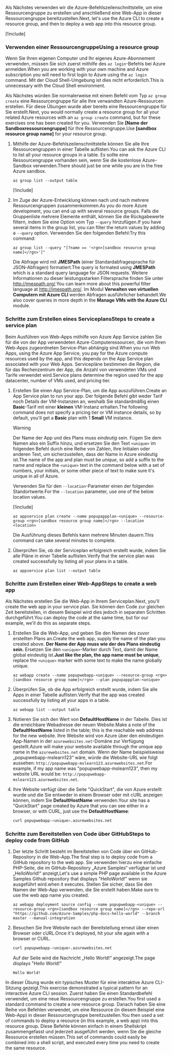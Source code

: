 <span data-ttu-id="72b62-101">Als Nächstes verwenden wir die Azure-Befehlszeilenschnittstelle, um eine Ressourcengruppe zu erstellen und anschließend eine Web-App in dieser Ressourcengruppe bereitzustellen.</span><span class="sxs-lookup"><span data-stu-id="72b62-101">Next, let's use the Azure CLI to create a resource group, and then to deploy a web app into this resource group.</span></span>

[!include[](../../../includes/azure-sandbox-activate.md)]

### <a name="using-a-resource-group"></a><span data-ttu-id="72b62-102">Verwenden einer Ressourcengruppe</span><span class="sxs-lookup"><span data-stu-id="72b62-102">Using a resource group</span></span>

<span data-ttu-id="72b62-103">Wenn Sie Ihren eigenen Computer und Ihr eigenes Azure-Abonnement verwenden, müssen Sie sich zuerst mithilfe des `az login`-Befehls bei Azure anmelden.</span><span class="sxs-lookup"><span data-stu-id="72b62-103">When you are working with your own machine and Azure subscription you will need to first login to Azure using the `az login` command.</span></span> <span data-ttu-id="72b62-104">Mit der Cloud Shell-Umgebung ist dies nicht erforderlich.</span><span class="sxs-lookup"><span data-stu-id="72b62-104">This is unnecessary with the Cloud Shell environment.</span></span>

<span data-ttu-id="72b62-105">Als Nächstes würden Sie normalerweise mit einem Befehl vom Typ `az group create` eine Ressourcengruppe für alle Ihre verwandten Azure-Ressourcen erstellen. Für diese Übungen wurde aber bereits eine Ressourcengruppe für Sie erstellt.</span><span class="sxs-lookup"><span data-stu-id="72b62-105">Next, you would normally create a resource group for all your related Azure resources with an `az group create` command, but for these exercises one has been created for you.</span></span> <span data-ttu-id="72b62-106">Verwenden Sie **<rgn>[Name der Sandboxressourcengruppe]</rgn>** für Ihre Ressourcengruppe.</span><span class="sxs-lookup"><span data-stu-id="72b62-106">Use **<rgn>[sandbox resource group name]</rgn>** for your resource group.</span></span>

1. <span data-ttu-id="72b62-107">Mithilfe der Azure-Befehlszeilenschnittstelle können Sie alle Ihre Ressourcengruppen in einer Tabelle auflisten.</span><span class="sxs-lookup"><span data-stu-id="72b62-107">You can ask the Azure CLI to list all your resource groups in a table.</span></span> <span data-ttu-id="72b62-108">Es sollte eine Ressourcengruppe vorhanden sein, wenn Sie die kostenlose Azure-Sandbox verwenden.</span><span class="sxs-lookup"><span data-stu-id="72b62-108">There should just be one while you are in the free Azure sandbox.</span></span>

    ```azurecli
    az group list --output table
    ```

    [!include[](../../../includes/azure-cloudshell-copy-paste-tip.md)]

1. <span data-ttu-id="72b62-109">Im Zuge der Azure-Entwicklung können nach und nach mehrere Ressourcengruppen zusammenkommen.</span><span class="sxs-lookup"><span data-stu-id="72b62-109">As you do more Azure development, you can end up with several resource groups.</span></span> <span data-ttu-id="72b62-110">Falls die Gruppenliste mehrere Elemente enthält, können Sie die Rückgabewerte filtern, indem Sie eine Option vom Typ `--query` hinzufügen.</span><span class="sxs-lookup"><span data-stu-id="72b62-110">If you have several items in the group list, you can filter the return values by adding a `--query` option.</span></span> <span data-ttu-id="72b62-111">Verwenden Sie den folgenden Befehl:</span><span class="sxs-lookup"><span data-stu-id="72b62-111">Try this command:</span></span>

    ```azurecli
    az group list --query "[?name == '<rgn>[sandbox resource group name]</rgn>']"
    ```

    <span data-ttu-id="72b62-112">Die Abfrage wird mit **JMESPath** (einer Standardabfragesprache für JSON-Abfragen) formatiert.</span><span class="sxs-lookup"><span data-stu-id="72b62-112">The query is formated using **JMESPath** which is a standard query language for JSON requests.</span></span> <span data-ttu-id="72b62-113">Weitere Informationen zu dieser leistungsstarken Filtersprache finden Sie unter <http://jmespath.org/>.</span><span class="sxs-lookup"><span data-stu-id="72b62-113">You can learn more about this powerful filter language at <http://jmespath.org/>.</span></span> <span data-ttu-id="72b62-114">Im Modul **Verwalten von virtuellen Computern mit Azure CLI** werden Abfragen ausführlicher behandelt.</span><span class="sxs-lookup"><span data-stu-id="72b62-114">We also cover queries in more depth in the **Manage VMs with the Azure CLI** module.</span></span>

### <a name="steps-to-create-a-service-plan"></a><span data-ttu-id="72b62-115">Schritte zum Erstellen eines Serviceplans</span><span class="sxs-lookup"><span data-stu-id="72b62-115">Steps to create a service plan</span></span>

<span data-ttu-id="72b62-116">Beim Ausführen von Web-Apps mithilfe von Azure App Service zahlen Sie für die von der App verwendeten Azure-Computeressourcen, die vom Ihren Web-Apps zugeordneten Service-Plan abhängig sind.</span><span class="sxs-lookup"><span data-stu-id="72b62-116">When you run Web Apps, using the Azure App Service, you pay for the Azure compute resources used by the app, and this depends on the App Service plan associated with your Web Apps.</span></span> <span data-ttu-id="72b62-117">Servicepläne bestimmen die Region, die für das Rechenzentrum der App, die Anzahl von verwendeten VMs und Tarife verwendet wird.</span><span class="sxs-lookup"><span data-stu-id="72b62-117">Service plans determine the region used for the app datacenter, number of VMs used, and pricing tier.</span></span>

1. <span data-ttu-id="72b62-118">Erstellen Sie einen App Service-Plan, um die App auszuführen.</span><span class="sxs-lookup"><span data-stu-id="72b62-118">Create an App Service plan to run your app.</span></span> <span data-ttu-id="72b62-119">Der folgende Befehl gibt weder Tarif noch Details der VM-Instanzen an, weshalb Sie standardmäßig einen **Basic**-Tarif mit einer **kleinen** VM-Instanz erhalten.</span><span class="sxs-lookup"><span data-stu-id="72b62-119">The following command does not specify a pricing tier or VM instance details, so by default, you'll get a **Basic** plan with 1 **Small** VM instance.</span></span>

    > [!WARNING]
    > <span data-ttu-id="72b62-120">Der Name der App und des Plans muss _eindeutig_ sein. Fügen Sie dem Namen also ein Suffix hinzu, und ersetzen Sie den Text `<unique>` im folgenden Befehl durch eine Reihe von Zahlen, Ihre Initialen oder anderen Text, um sicherzustellen, dass der Name in Azure eindeutig ist.</span><span class="sxs-lookup"><span data-stu-id="72b62-120">The name of the app and plan must be _unique_, so add a suffix to the name and replace the `<unique>` text in the command below with a set of numbers, your initials, or some other piece of text to make sure it's unique in all of Azure.</span></span>

    <span data-ttu-id="72b62-121">Verwenden Sie für den `--location`-Parameter einen der folgenden Standortwerte.</span><span class="sxs-lookup"><span data-stu-id="72b62-121">For the `--location` parameter, use one of the below location values.</span></span>

    [!include[](../../../includes/azure-sandbox-regions-first-mention-note.md)]

    ```azurecli
    az appservice plan create --name popupappplan-<unique> --resource-group <rgn>[sandbox resource group name]</rgn> --location <location>
    ```

    <span data-ttu-id="72b62-122">Die Ausführung dieses Befehls kann mehrere Minuten dauern.</span><span class="sxs-lookup"><span data-stu-id="72b62-122">This command can take several minutes to complete.</span></span>

1. <span data-ttu-id="72b62-123">Überprüfen Sie, ob der Serviceplan erfolgreich erstellt wurde, indem Sie alle Pläne in einer Tabelle auflisten.</span><span class="sxs-lookup"><span data-stu-id="72b62-123">Verify that the service plan was created successfully by listing all your plans in a table.</span></span>

    ```azurecli
    az appservice plan list --output table
    ```

### <a name="steps-to-create-a-web-app"></a><span data-ttu-id="72b62-124">Schritte zum Erstellen einer Web-App</span><span class="sxs-lookup"><span data-stu-id="72b62-124">Steps to create a web app</span></span>

<span data-ttu-id="72b62-125">Als Nächstes erstellen Sie die Web-App in Ihrem Serviceplan.</span><span class="sxs-lookup"><span data-stu-id="72b62-125">Next, you'll create the web app in your service plan.</span></span> <span data-ttu-id="72b62-126">Sie können den Code zur gleichen Zeit bereitstellen, in diesem Beispiel wird dies jedoch in separaten Schritten durchgeführt.</span><span class="sxs-lookup"><span data-stu-id="72b62-126">You can deploy the code at the same time, but for our example, we'll do this as separate steps.</span></span>

1. <span data-ttu-id="72b62-127">Erstellen Sie die Web-App, und geben Sie den Namen des zuvor erstellten Plans an.</span><span class="sxs-lookup"><span data-stu-id="72b62-127">Create the web app, supply the name of the plan you created above.</span></span> <span data-ttu-id="72b62-128">**Der Name der App muss wie der des Plans eindeutig sein.** Ersetzen Sie den `<unique>`-Marker durch Text, damit der Name global eindeutig ist.</span><span class="sxs-lookup"><span data-stu-id="72b62-128">**Just like the plan, the app name must be unique**, replace the `<unique>` marker with some text to make the name globally unique.</span></span>

    ```azurecli
    az webapp create --name popupwebapp-<unique> --resource-group <rgn>[sandbox resource group name]</rgn> --plan popupappplan-<unique>
    ```

1. <span data-ttu-id="72b62-129">Überprüfen Sie, ob die App erfolgreich erstellt wurde, indem Sie alle Apps in einer Tabelle auflisten.</span><span class="sxs-lookup"><span data-stu-id="72b62-129">Verify that the app was created successfully by listing all your apps in a table.</span></span>

    ```azurecli
    az webapp list --output table
    ```

1. <span data-ttu-id="72b62-130">Notieren Sie sich den Wert von **DefaultHostName** in der Tabelle. Dies ist die erreichbare Webadresse der neuen Website.</span><span class="sxs-lookup"><span data-stu-id="72b62-130">Make a note of the **DefaultHostName** listed in the table; this is the reachable web address for the new website.</span></span> <span data-ttu-id="72b62-131">Ihre Website wird von Azure über den eindeutigen App-Namen in der `azurewebsites.net`-Domäne zur Verfügung gestellt.</span><span class="sxs-lookup"><span data-stu-id="72b62-131">Azure will make your website available through the unique app name in the `azurewebsites.net` domain.</span></span> <span data-ttu-id="72b62-132">Wenn der Name beispielsweise „popupwebapp-mslearn123“ wäre, würde die Website-URL wie folgt aussehen: `http://popupwebapp-mslearn123.azurewebsites.net`.</span><span class="sxs-lookup"><span data-stu-id="72b62-132">For example, if my app name was "popupwebapp-mslearn123", then my website URL would be: `http://popupwebapp-mslearn123.azurewebsites.net`.</span></span>

1. <span data-ttu-id="72b62-133">Ihre Website verfügt über die Seite "QuickStart", die von Azure erstellt wurde und die Sie entweder in einem Browser oder mit cURL anzeigen können, indem Sie **DefaultHostName** verwenden.</span><span class="sxs-lookup"><span data-stu-id="72b62-133">Your site has a "QuickStart" page created by Azure that you can see either in a browser, or with CURL, just use the **DefaultHostName**:</span></span>

    ```bash
    curl popupwebapp-<unique>.azurewebsites.net
    ```
    
### <a name="steps-to-deploy-code-from-github"></a><span data-ttu-id="72b62-134">Schritte zum Bereitstellen von Code über GitHub</span><span class="sxs-lookup"><span data-stu-id="72b62-134">Steps to deploy code from GitHub</span></span>

1. <span data-ttu-id="72b62-135">Der letzte Schritt besteht im Bereitstellen von Code über ein GitHub-Repository in die Web-App.</span><span class="sxs-lookup"><span data-stu-id="72b62-135">The final step is to deploy code from a GitHub repository to the web app.</span></span> <span data-ttu-id="72b62-136">Sie verwenden hierzu eine einfache PHP-Seite, die im GitHub-Repository „Azure Samples“ verfügbar ist und „HelloWorld!“ anzeigt,</span><span class="sxs-lookup"><span data-stu-id="72b62-136">Let's use a simple PHP page available in the Azure Samples Github repository that displays "HelloWorld!"</span></span> <span data-ttu-id="72b62-137">wenn sie ausgeführt wird.</span><span class="sxs-lookup"><span data-stu-id="72b62-137">when it executes.</span></span> <span data-ttu-id="72b62-138">Stellen Sie sicher, dass Sie den Namen der Web-App verwenden, die Sie erstellt haben.</span><span class="sxs-lookup"><span data-stu-id="72b62-138">Make sure to use the web app name you created.</span></span>

    ```azurecli
    az webapp deployment source config --name popupwebapp-<unique> --resource-group <rgn>[sandbox resource group name]</rgn> --repo-url "https://github.com/Azure-Samples/php-docs-hello-world" --branch master --manual-integration
    ```

1. <span data-ttu-id="72b62-139">Besuchen Sie Ihre Website nach der Bereitstellung erneut über einen Browser oder cURL.</span><span class="sxs-lookup"><span data-stu-id="72b62-139">Once it's deployed, hit your site again with a browser or CURL.</span></span>

    ```bash
    curl popupwebapp-<unique>.azurewebsites.net
    ```
    
    <span data-ttu-id="72b62-140">Auf der Seite wird die Nachricht „Hello World!“ angezeigt.</span><span class="sxs-lookup"><span data-stu-id="72b62-140">The page displays "Hello World!"</span></span>

    ```output
    Hello World!
    ```

<span data-ttu-id="72b62-141">In dieser Übung wurde ein typisches Muster für eine interaktive Azure CLI-Sitzung gezeigt.</span><span class="sxs-lookup"><span data-stu-id="72b62-141">This exercise demonstrated a typical pattern for an interactive Azure CLI session.</span></span> <span data-ttu-id="72b62-142">Zuerst haben Sie einen Standardbefehl verwendet, um eine neue Ressourcengruppe zu erstellen.</span><span class="sxs-lookup"><span data-stu-id="72b62-142">You first used a standard command to create a new resource group.</span></span> <span data-ttu-id="72b62-143">Danach haben Sie eine Reihe von Befehlen verwendet, um eine Ressource (in diesem Beispiel eine Web-App) in dieser Ressourcengruppe bereitzustellen.</span><span class="sxs-lookup"><span data-stu-id="72b62-143">You then used a set of commands to deploy a resource (in this example, a web app) into this resource group.</span></span> <span data-ttu-id="72b62-144">Diese Befehle können einfach in einem Shellskript zusammengefasst und jederzeit ausgeführt werden, wenn Sie die gleiche Ressource erstellen müssen.</span><span class="sxs-lookup"><span data-stu-id="72b62-144">This set of commands could easily be combined into a shell script, and executed every time you need to create the same resource.</span></span>